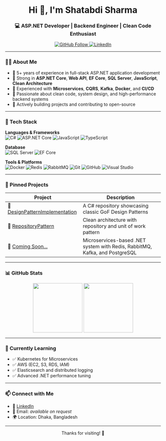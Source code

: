 
<h1 align="center">Hi 👋, I'm Shatabdi Sharma</h1>
<h3 align="center">💻 ASP.NET Developer | Backend Engineer | Clean Code Enthusiast</h3>

<p align="center">
  <a href="https://github.com/shatabdi-bd" target="_blank">
    <img src="https://img.shields.io/github/followers/shatabdi-bd?label=Follow&style=social" alt="GitHub Follow" />
  </a>
  <a href="https://linkedin.com/in/shatabdi-bd" target="_blank">
    <img src="https://img.shields.io/badge/LinkedIn-blue?style=flat&logo=linkedin" alt="LinkedIn" />
  </a>
</p>

---

### 🙋‍♂️ About Me

- 🔹 5+ years of experience in full-stack ASP.NET application development  
- 🔹 Strong in **ASP.NET Core**, **Web API**, **EF Core**, **SQL Server**, **JavaScript**, **Clean Architecture**  
- 🔹 Experienced with **Microservices**, **CQRS**, **Kafka**, **Docker**, and **CI/CD**  
- 🔹 Passionate about clean code, system design, and high-performance backend systems  
- 🔹 Actively building projects and contributing to open-source

---

### 🧰 Tech Stack

**Languages & Frameworks**  
![C#](https://img.shields.io/badge/C%23-68217A?style=for-the-badge&logo=csharp&logoColor=white)
![ASP.NET Core](https://img.shields.io/badge/ASP.NET_Core-512BD4?style=for-the-badge&logo=dotnet&logoColor=white)
![JavaScript](https://img.shields.io/badge/JavaScript-F7DF1E?style=for-the-badge&logo=javascript&logoColor=black)
![TypeScript](https://img.shields.io/badge/TypeScript-3178C6?style=for-the-badge&logo=typescript&logoColor=white)

**Database**  
![SQL Server](https://img.shields.io/badge/SQL_Server-CC2927?style=for-the-badge&logo=microsoftsqlserver&logoColor=white)
![EF Core](https://img.shields.io/badge/EF_Core-512BD4?style=for-the-badge)

**Tools & Platforms**  
![Docker](https://img.shields.io/badge/Docker-2496ED?style=for-the-badge&logo=docker&logoColor=white)
![Redis](https://img.shields.io/badge/Redis-DC382D?style=for-the-badge&logo=redis&logoColor=white)
![RabbitMQ](https://img.shields.io/badge/RabbitMQ-FF6600?style=for-the-badge&logo=rabbitmq&logoColor=white)
![Git](https://img.shields.io/badge/Git-F05032?style=for-the-badge&logo=git&logoColor=white)
![GitHub](https://img.shields.io/badge/GitHub-181717?style=for-the-badge&logo=github&logoColor=white)
![Visual Studio](https://img.shields.io/badge/Visual_Studio-5C2D91?style=for-the-badge&logo=visualstudio&logoColor=white)

---

### 📌 Pinned Projects

| Project | Description |
|--------|-------------|
| 🔹 [DesignPatternImplementation](https://github.com/shatabdi-bd/DesignPatternImplementation) | A C# repository showcasing classic GoF Design Patterns |
| 🔹 [RepositoryPattern](https://github.com/shatabdi-bd/RepositoryPattern) | Clean architecture with repository and unit of work pattern |
| 🔹 [Coming Soon...]() | Microservices-based .NET system with Redis, RabbitMQ, Kafka, and PostgreSQL |

---

### 📊 GitHub Stats

<p align="center">
  <img src="https://github-readme-stats.vercel.app/api?username=shatabdi-bd&show_icons=true&theme=react&count_private=true" height="160px" />
  <img src="https://streak-stats.demolab.com?user=shatabdi-bd&theme=react" height="160px" />
</p>

---

### 🧩 Currently Learning

- ✅ Kubernetes for Microservices
- ✅ AWS (EC2, S3, RDS, IAM)
- ✅ Elasticsearch and distributed logging
- ✅ Advanced .NET performance tuning

---

### 📫 Connect with Me

- 💼 [LinkedIn](https://linkedin.com/in/shatabdi-bd)
- 📧 Email: _available on request_
- 🌍 Location: Dhaka, Bangladesh

---

<p align="center">Thanks for visiting! 🚀</p>
